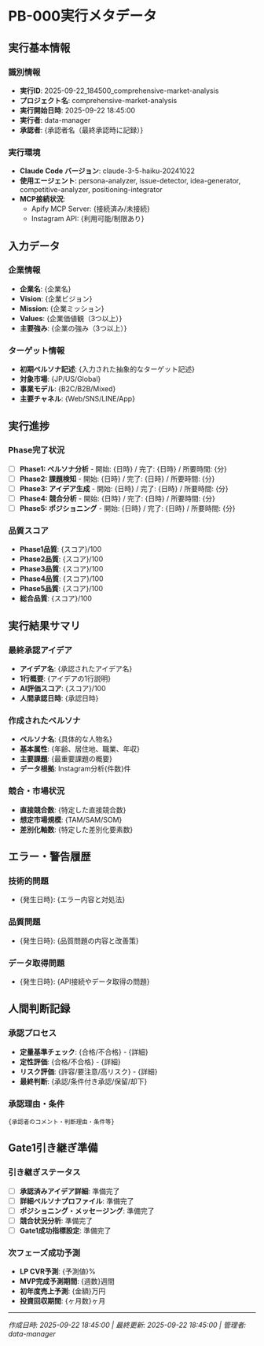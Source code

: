 # PB-000実行メタデータ

## 実行基本情報

### 識別情報
- **実行ID**: 2025-09-22_184500_comprehensive-market-analysis
- **プロジェクト名**: comprehensive-market-analysis
- **実行開始日時**: 2025-09-22 18:45:00
- **実行者**: data-manager
- **承認者**: {承認者名（最終承認時に記録）}

### 実行環境
- **Claude Code バージョン**: claude-3-5-haiku-20241022
- **使用エージェント**: persona-analyzer, issue-detector, idea-generator, competitive-analyzer, positioning-integrator
- **MCP接続状況**:
  - Apify MCP Server: {接続済み/未接続}
  - Instagram API: {利用可能/制限あり}

## 入力データ

### 企業情報
- **企業名**: {企業名}
- **Vision**: {企業ビジョン}
- **Mission**: {企業ミッション}
- **Values**: {企業価値観（3つ以上）}
- **主要強み**: {企業の強み（3つ以上）}

### ターゲット情報
- **初期ペルソナ記述**: {入力された抽象的なターゲット記述}
- **対象市場**: {JP/US/Global}
- **事業モデル**: {B2C/B2B/Mixed}
- **主要チャネル**: {Web/SNS/LINE/App}

## 実行進捗

### Phase完了状況
- [ ] **Phase1: ペルソナ分析** - 開始: {日時} / 完了: {日時} / 所要時間: {分}
- [ ] **Phase2: 課題検知** - 開始: {日時} / 完了: {日時} / 所要時間: {分}
- [ ] **Phase3: アイデア生成** - 開始: {日時} / 完了: {日時} / 所要時間: {分}
- [ ] **Phase4: 競合分析** - 開始: {日時} / 完了: {日時} / 所要時間: {分}
- [ ] **Phase5: ポジショニング** - 開始: {日時} / 完了: {日時} / 所要時間: {分}

### 品質スコア
- **Phase1品質**: {スコア}/100
- **Phase2品質**: {スコア}/100
- **Phase3品質**: {スコア}/100
- **Phase4品質**: {スコア}/100
- **Phase5品質**: {スコア}/100
- **総合品質**: {スコア}/100

## 実行結果サマリ

### 最終承認アイデア
- **アイデア名**: {承認されたアイデア名}
- **1行概要**: {アイデアの1行説明}
- **AI評価スコア**: {スコア}/100
- **人間承認日時**: {承認日時}

### 作成されたペルソナ
- **ペルソナ名**: {具体的な人物名}
- **基本属性**: {年齢、居住地、職業、年収}
- **主要課題**: {最重要課題の概要}
- **データ根拠**: Instagram分析{件数}件

### 競合・市場状況
- **直接競合数**: {特定した直接競合数}
- **想定市場規模**: {TAM/SAM/SOM}
- **差別化軸数**: {特定した差別化要素数}

## エラー・警告履歴

### 技術的問題
- {発生日時}: {エラー内容と対処法}

### 品質問題
- {発生日時}: {品質問題の内容と改善策}

### データ取得問題
- {発生日時}: {API接続やデータ取得の問題}

## 人間判断記録

### 承認プロセス
- **定量基準チェック**: {合格/不合格} - {詳細}
- **定性評価**: {合格/不合格} - {詳細}
- **リスク評価**: {許容/要注意/高リスク} - {詳細}
- **最終判断**: {承認/条件付き承認/保留/却下}

### 承認理由・条件
```
{承認者のコメント・判断理由・条件等}
```

## Gate1引き継ぎ準備

### 引き継ぎステータス
- [ ] **承認済みアイデア詳細**: 準備完了
- [ ] **詳細ペルソナプロファイル**: 準備完了
- [ ] **ポジショニング・メッセージング**: 準備完了
- [ ] **競合状況分析**: 準備完了
- [ ] **Gate1成功指標設定**: 準備完了

### 次フェーズ成功予測
- **LP CVR予測**: {予測値}%
- **MVP完成予測期間**: {週数}週間
- **初年度売上予測**: {金額}万円
- **投資回収期間**: {ヶ月数}ヶ月

---
*作成日時: 2025-09-22 18:45:00 | 最終更新: 2025-09-22 18:45:00 | 管理者: data-manager*